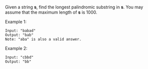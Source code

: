 Given a string **s**, find the longest palindromic substring in **s**. You may assume that the maximum length of **s** is 1000.

Example 1:

```
Input: "babad"
Output: "bab"
Note: "aba" is also a valid answer.
```

Example 2:

```
Input: "cbbd"
Output: "bb"
```

